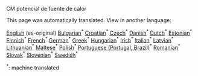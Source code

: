 <p> CM potencial de fuente de calor </p>

This page was automatically translated. View in another language:

[English](../en/CM-Heat-source-potential.md) (es-original) [Bulgarian](../bg/CM-Heat-source-potential.md)<sup>\*</sup> [Croatian](../hr/CM-Heat-source-potential.md)<sup>\*</sup> [Czech](../cs/CM-Heat-source-potential.md)<sup>\*</sup> [Danish](../da/CM-Heat-source-potential.md)<sup>\*</sup> [Dutch](../nl/CM-Heat-source-potential.md)<sup>\*</sup> [Estonian](../et/CM-Heat-source-potential.md)<sup>\*</sup> [Finnish](../fi/CM-Heat-source-potential.md)<sup>\*</sup> [French](../fr/CM-Heat-source-potential.md)<sup>\*</sup> [German](../de/CM-Heat-source-potential.md)<sup>\*</sup> [Greek](../el/CM-Heat-source-potential.md)<sup>\*</sup> [Hungarian](../hu/CM-Heat-source-potential.md)<sup>\*</sup> [Irish](../ga/CM-Heat-source-potential.md)<sup>\*</sup> [Italian](../it/CM-Heat-source-potential.md)<sup>\*</sup> [Latvian](../lv/CM-Heat-source-potential.md)<sup>\*</sup> [Lithuanian](../lt/CM-Heat-source-potential.md)<sup>\*</sup> [Maltese](../mt/CM-Heat-source-potential.md)<sup>\*</sup> [Polish](../pl/CM-Heat-source-potential.md)<sup>\*</sup> [Portuguese (Portugal, Brazil)](../pt/CM-Heat-source-potential.md)<sup>\*</sup> [Romanian](../ro/CM-Heat-source-potential.md)<sup>\*</sup> [Slovak](../sk/CM-Heat-source-potential.md)<sup>\*</sup> [Slovenian](../sl/CM-Heat-source-potential.md)<sup>\*</sup>  [Swedish](../sv/CM-Heat-source-potential.md)<sup>\*</sup> 

<sup>\*</sup>: machine translated
